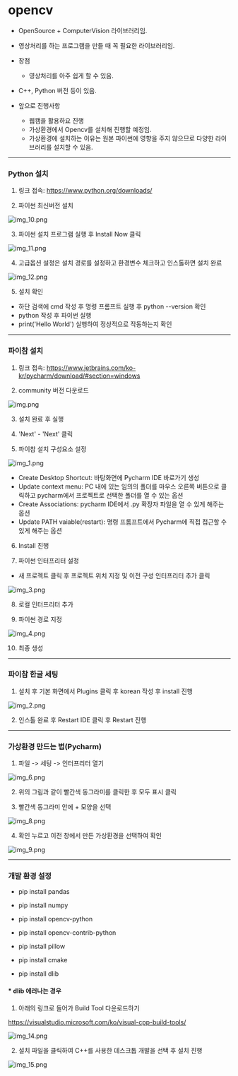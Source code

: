 # opencv
 - OpenSource + ComputerVision 라이브러리임.


 - 영상처리를 하는 프로그램을 만들 때 꼭 필요한 라이브러리임.


 - 장점
   * 영상처리를 아주 쉽게 할 수 있음.
 

 - C++, Python 버전 등이 있음.


 - 앞으로 진행사항
   * 웹캠을 활용하요 진행
   * 가상환경에서 Opencv를 설치해 진행할 예정임.
   * 가상환경에 설치하는 이유는 원본 파이썬에 영향을 주지 않으므로 다양한 라이브러리를 설치할 수 있음.

---
### Python 설치
1. 링크 접속: https://www.python.org/downloads/


2. 파이썬 최신버전 설치

![img_10.png](img_10.png)


3. 파이썬 설치 프로그램 실행 후 Install Now 클릭

![img_11.png](img_11.png)


4. 고급옵션 설정은 설치 경로를 설정하고 환경변수 체크하고 인스톨하면 설치 완료

![img_12.png](img_12.png)


5. 설치 확인
 - 하단 검색에 cmd 작성 후 명령 프롬프트 실행 후 python --version 확인
 - python 작성 후 파이썬 실행
 - print('Hello World') 실행하여 정상적으로 작동하는지 확인

---

### 파이참 설치
1. 링크 접속: https://www.jetbrains.com/ko-kr/pycharm/download/#section=windows


2. community 버전 다운로드

![img.png](img.png)


3. 설치 완료 후 실행


4. 'Next' - 'Next' 클릭


5. 파이참 설치 구성요소 설정

![img_1.png](img_1.png)

 - Create Desktop Shortcut: 바탕화면에 Pycharm IDE 바로가기 생성
 - Update context menu: PC 내에 있는 임의의 폴더를 마우스 오른쪽 버튼으로 클릭하고 pycharm에서 프로젝트로 선택한 폴더를 열 수 있는 옵션
 - Create Associations: pycharm IDE에서 .py 확장자 파일을 열 수 있게 해주는 옵션
 - Update PATH vaiable(restart): 명령 프롬프트에서 Pycharm에 직접 접근할 수 있게 해주는 옵션


6. Install 진행


7. 파이썬 인터프리터 설정
 - 새 프로젝트 클릭 후 프로젝트 위치 지정 및 이전 구성 인터프리터 추가 클릭

![img_3.png](img_3.png)


8. 로컬 인터프리터 추가


9. 파이썬 경로 지정

![img_4.png](img_4.png)

10. 최종 생성

---
### 파이참 한글 세팅
1. 설치 후 기본 화면에서 Plugins 클릭 후 korean 작성 후 install 진행

![img_2.png](img_2.png)


2. 인스톨 완료 후 Restart IDE 클릭 후 Restart 진행

---

### 가상환경 만드는 법(Pycharm)
1. 파일 -> 세팅 -> 인터프리터 열기

![img_6.png](img_6.png)


2. 위의 그림과 같이 빨간색 동그라미를 클릭한 후 모두 표시 클릭


3. 빨간색 동그라미 안에 + 모양을 선택

![img_8.png](img_8.png)

4. 확인 누르고 이전 창에서 만든 가상환경을 선택하여 확인

![img_9.png](img_9.png)


---
### 개발 환경 설정
- pip install pandas

- pip install numpy

- pip install opencv-python

- pip install opencv-contrib-python

- pip install pillow

- pip install cmake

- pip install dlib

#### * dlib 에러나는 경우
1. 아래의 링크로 들어가 Build Tool 다운로드하기

https://visualstudio.microsoft.com/ko/visual-cpp-build-tools/

![img_14.png](img_14.png)


2. 설치 파일을 클릭하여 C++를 사용한 데스크톱 개발을 선택 후 설치 진행

![img_15.png](img_15.png)